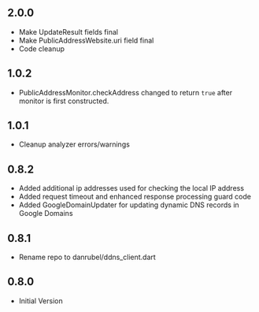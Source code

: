 ## 2.0.0

* Make UpdateResult fields final
* Make PublicAddressWebsite.uri field final
* Code cleanup

## 1.0.2

* PublicAddressMonitor.checkAddress changed to return `true` after monitor is first constructed.

## 1.0.1

* Cleanup analyzer errors/warnings

## 0.8.2

* Added additional ip addresses used for checking the local IP address
* Added request timeout and enhanced response processing guard code
* Added GoogleDomainUpdater for updating dynamic DNS records in Google Domains

## 0.8.1

* Rename repo to danrubel/ddns_client.dart

## 0.8.0

* Initial Version
